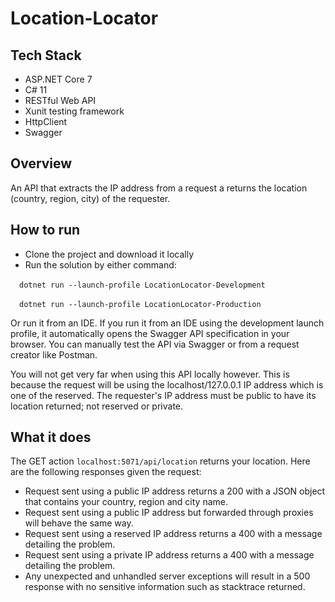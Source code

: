 # Location-Locator

## Tech Stack
- ASP.NET Core 7
- C# 11
- RESTful Web API
- Xunit testing framework
- HttpClient
- Swagger

## Overview
An API that extracts the IP address from a request a returns the location (country, region, city) of the requester.

## How to run
- Clone the project and download it locally
- Run the solution by either command:

&emsp;`dotnet run --launch-profile LocationLocator-Development`

&emsp;`dotnet run --launch-profile LocationLocator-Production`

Or run it from an IDE. If you run it from an IDE using the development launch profile, it automatically opens the Swagger API specification in your browser. You can manually test the API via Swagger or from a request creator like Postman.

You will not get very far when using this API locally however. This is because the request will be using the localhost/127.0.0.1 IP address which is one of the reserved. The requester's IP address must be public to have its location returned; not reserved or private.

## What it does

The GET action `localhost:5071/api/location` returns your location. Here are the following responses given the request:
- Request sent using a public IP address returns a 200 with a JSON object that contains your country, region and city name.
- Request sent using a public IP address but forwarded through proxies will behave the same way.
- Request sent using a reserved IP address returns a 400 with a message detailing the problem.
- Request sent using a private IP address returns a 400 with a message detailing the problem.
- Any unexpected and unhandled server exceptions will result in a 500 response with no sensitive information such as stacktrace returned.

